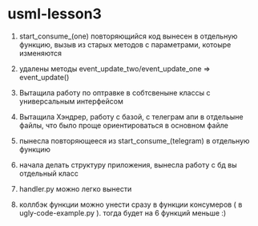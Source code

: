 # usml-lesson3


1. start_consume_(one) повторяющийся код вынесен в отдельную функцию, вызыв  из старых методов с параметрами, котоыре изменяются
 
2. удалены методы event_update_two/event_update_one => event_update()

3. Вытащила работу по оптравке в собтсвеныне классы с универсальным интерфейсом 

4. Вытащила Хэндрер, работу с базой, с телеграм  апи в отдельыне файлы, что было проще ориентироваться  в основном  файле

5. пынесла повторяющееся из start_consume_(telegram) в отдельную функцию

6. начала делать структуру  приложения, вынесла работу с бд вы отдельный  класс

7. handler.py можно легко вынести

8. коллбэк функции можно унести сразу в функции консумеров ( в ugly-code-example.py ). тогда будет на 6 функций меньше :)